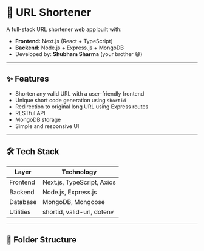 # 🔗 URL Shortener

A full-stack URL shortener web app built with:

- **Frontend:** Next.js (React + TypeScript)
- **Backend:** Node.js + Express.js + MongoDB
- Developed by: **Shubham Sharma** (your brother 😄)

---

## ✨ Features

- Shorten any valid URL with a user-friendly frontend
- Unique short code generation using `shortid`
- Redirection to original long URL using Express routes
- RESTful API
- MongoDB storage
- Simple and responsive UI

---

## 🛠️ Tech Stack

| Layer      | Technology                 |
|------------|----------------------------|
| Frontend   | Next.js, TypeScript, Axios |
| Backend    | Node.js, Express.js        |
| Database   | MongoDB, Mongoose          |
| Utilities  | shortid, valid-url, dotenv |

---

## 📁 Folder Structure

